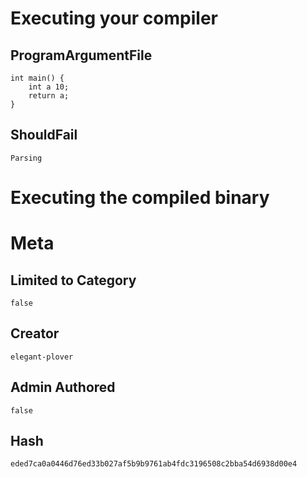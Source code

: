 # Executing your compiler

## ProgramArgumentFile

```
int main() {
    int a 10;
    return a;
}
```

## ShouldFail

```
Parsing
```

# Executing the compiled binary

# Meta

## Limited to Category

```
false
```

## Creator

```
elegant-plover
```

## Admin Authored

```
false
```

## Hash

```
eded7ca0a0446d76ed33b027af5b9b9761ab4fdc3196508c2bba54d6938d00e4
```
